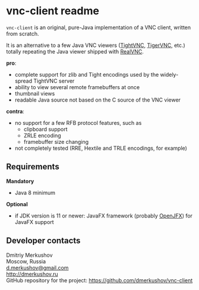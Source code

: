vnc-client readme
=================

`vnc-client` is an original, pure-Java implementation of a VNC client, written from scratch.

It is an alternative to a few Java VNC viewers ([TightVNC](http://tightvnc.com), [TigerVNC](https://tigervnc.org), etc.) totally repeating the Java viewer shipped with [RealVNC](https://www.realvnc.com).

**pro**:
  - complete support for zlib and Tight encodings used by the widely-spread TightVNC server 
  - ability to view several remote framebuffers at once
  - thumbnail views
  - readable Java source not based on the C source of the VNC viewer
  
**contra**:
  - no support for a few RFB protocol features, such as
    - clipboard support
    - ZRLE encoding
    - framebuffer size changing
  - not completely tested (RRE, Hextile and TRLE encodings, for example)

Requirements
------------

**Mandatory**
  - Java 8 minimum
  
**Optional**
  - if JDK version is 11 or newer: JavaFX framework (probably [OpenJFX](https://openjfx.io)) for JavaFX support

Developer contacts
------------------

Dmitriy Merkushov  
Moscow, Russia  
[d.merkushov@gmail.com](mailto:d.merkushov@gmail.com)  
http://dmerkushov.ru  
GitHub repository for the project: https://github.com/dmerkushov/vnc-client  